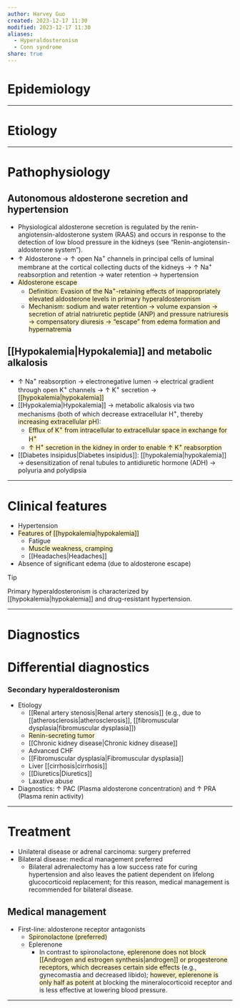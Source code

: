 ```yaml
---
author: Harvey Guo
created: 2023-12-17 11:30
modified: 2023-12-17 11:30
aliases:
  - Hyperaldosteronism
  - Conn syndrome
share: true
---
```

# Epidemiology


---
# Etiology


---
# Pathophysiology
## Autonomous aldosterone secretion and hypertension
- Physiological aldosterone secretion is regulated by the renin-angiotensin-aldosterone system (RAAS) and occurs in response to the detection of low blood pressure in the kidneys (see “Renin-angiotensin-aldosterone system”).
- ↑ Aldosterone → ↑ open Na<sup>+</sup> channels in principal cells of luminal membrane at the cortical collecting ducts of the kidneys → ↑ Na<sup>+</sup> reabsorption and retention → water retention → hypertension
- <span style="background:rgba(240, 200, 0, 0.2)">Aldosterone escape</span>
	- <span style="background:rgba(240, 200, 0, 0.2)">Definition: Evasion of the Na<sup>+</sup>-retaining effects of inappropriately elevated aldosterone levels in primary hyperaldosteronism</span>
	- <span style="background:rgba(240, 200, 0, 0.2)">Mechanism: sodium and water retention → volume expansion → secretion of atrial natriuretic peptide (ANP) and pressure natriuresis → compensatory diuresis → “escape” from edema formation and hypernatremia</span>
## [[Hypokalemia|Hypokalemia]] and metabolic alkalosis
- ↑ Na<sup>+</sup> reabsorption → electronegative lumen → electrical gradient through open K<sup>+</sup> channels → ↑ K<sup>+</sup> secretion → <span style="background:rgba(240, 200, 0, 0.2)">[[hypokalemia|hypokalemia]]</span>
- [[Hypokalemia|Hypokalemia]] → metabolic alkalosis via two mechanisms (both of which decrease extracellular H<sup>+</sup>, thereby <span style="background:rgba(240, 200, 0, 0.2)">increasing extracellular pH</span>):
	- <span style="background:rgba(240, 200, 0, 0.2)">Efflux of K<sup>+</sup> from intracellular to extracellular space in exchange for H<sup>+</sup></span>
	- <span style="background:rgba(240, 200, 0, 0.2)">↑ H<sup>+</sup> secretion in the kidney in order to enable ↑ K<sup>+</sup> reabsorption</span>
- [[Diabetes insipidus|Diabetes insipidus]]: [[hypokalemia|hypokalemia]] → desensitization of renal tubules to antidiuretic hormone (ADH) → polyuria and polydipsia

---
# Clinical features
- Hypertension
- <span style="background:rgba(240, 200, 0, 0.2)">Features of [[hypokalemia|hypokalemia]] </span>
	- Fatigue
	- <span style="background:rgba(240, 200, 0, 0.2)">Muscle weakness, cramping</span>
	- [[Headaches|Headaches]]
- Absence of significant edema (due to aldosterone escape)
>[!tip] 
>Primary hyperaldosteronism is characterized by [[hypokalemia|hypokalemia]] and drug-resistant hypertension.

---
# Diagnostics

# Differential diagnostics
### Secondary hyperaldosteronism
- Etiology
	- [[Renal artery stenosis|Renal artery stenosis]] (e.g., due to [[atherosclerosis|atherosclerosis]], [[fibromuscular dysplasia|fibromuscular dysplasia]])
	- <span style="background:rgba(240, 200, 0, 0.2)">Renin-secreting tumor</span>
	- [[Chronic kidney disease|Chronic kidney disease]]
	- Advanced CHF
	- [[Fibromuscular dysplasia|Fibromuscular dysplasia]]
	- Liver [[cirrhosis|cirrhosis]]
	- [[Diuretics|Diuretics]]
	- Laxative abuse
- Diagnostics: ↑ PAC (Plasma aldosterone concentration) and ↑ PRA (Plasma renin activity)

---
# Treatment
- Unilateral disease or adrenal carcinoma: surgery preferred
- Bilateral disease: medical management preferred
	- Bilateral adrenalectomy has a low success rate for curing hypertension and also leaves the patient dependent on lifelong glucocorticoid replacement; for this reason, medical management is recommended for bilateral disease.
## Medical management
- First-line: aldosterone receptor antagonists
	- <span style="background:rgba(240, 200, 0, 0.2)">Spironolactone (preferred)</span>
	- Eplerenone
		- In contrast to spironolactone, <span style="background:rgba(240, 200, 0, 0.2)">eplerenone does not block [[Androgen and estrogen synthesis|androgen]] or progesterone receptors, which decreases certain side effects</span> (e.g., gynecomastia and decreased libido); <span style="background:rgba(240, 200, 0, 0.2)">however, eplerenone is only half as potent</span> at blocking the mineralocorticoid receptor and is less effective at lowering blood pressure.

---
